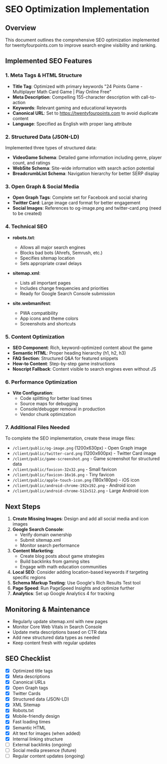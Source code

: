 # SEO Optimization Implementation

## Overview
This document outlines the comprehensive SEO optimization implemented for twentyfourpoints.com to improve search engine visibility and ranking.

## Implemented SEO Features

### 1. Meta Tags & HTML Structure
- **Title Tag**: Optimized with primary keywords "24 Points Game - Multiplayer Math Card Game | Play Online Free"
- **Meta Description**: Compelling 155-character description with call-to-action
- **Keywords**: Relevant gaming and educational keywords
- **Canonical URL**: Set to https://twentyfourpoints.com to avoid duplicate content
- **Language**: Specified as English with proper lang attribute

### 2. Structured Data (JSON-LD)
Implemented three types of structured data:
- **VideoGame Schema**: Detailed game information including genre, player count, and ratings
- **WebSite Schema**: Site-wide information with search action potential
- **BreadcrumbList Schema**: Navigation hierarchy for better SERP display

### 3. Open Graph & Social Media
- **Open Graph Tags**: Complete set for Facebook and social sharing
- **Twitter Card**: Large image card format for better engagement
- **Social Images**: References to og-image.png and twitter-card.png (need to be created)

### 4. Technical SEO
- **robots.txt**: 
  - Allows all major search engines
  - Blocks bad bots (Ahrefs, Semrush, etc.)
  - Specifies sitemap location
  - Sets appropriate crawl delays
  
- **sitemap.xml**: 
  - Lists all important pages
  - Includes change frequencies and priorities
  - Ready for Google Search Console submission

- **site.webmanifest**: 
  - PWA compatibility
  - App icons and theme colors
  - Screenshots and shortcuts

### 5. Content Optimization
- **SEO Component**: Rich, keyword-optimized content about the game
- **Semantic HTML**: Proper heading hierarchy (h1, h2, h3)
- **FAQ Section**: Structured Q&A for featured snippets
- **How-to Content**: Step-by-step game instructions
- **Noscript Fallback**: Content visible to search engines even without JS

### 6. Performance Optimization
- **Vite Configuration**:
  - Code splitting for better load times
  - Source maps for debugging
  - Console/debugger removal in production
  - Vendor chunk optimization

### 7. Additional Files Needed
To complete the SEO implementation, create these image files:
- `/client/public/og-image.png` (1200x630px) - Open Graph image
- `/client/public/twitter-card.png` (1200x600px) - Twitter Card image
- `/client/public/game-screenshot.png` - Game screenshot for structured data
- `/client/public/favicon-32x32.png` - Small favicon
- `/client/public/favicon-16x16.png` - Tiny favicon
- `/client/public/apple-touch-icon.png` (180x180px) - iOS icon
- `/client/public/android-chrome-192x192.png` - Android icon
- `/client/public/android-chrome-512x512.png` - Large Android icon

## Next Steps

1. **Create Missing Images**: Design and add all social media and icon images
2. **Google Search Console**: 
   - Verify domain ownership
   - Submit sitemap.xml
   - Monitor search performance
3. **Content Marketing**:
   - Create blog posts about game strategies
   - Build backlinks from gaming sites
   - Engage with math education communities
4. **Local SEO**: Consider adding location-based keywords if targeting specific regions
5. **Schema Markup Testing**: Use Google's Rich Results Test tool
6. **Page Speed**: Run PageSpeed Insights and optimize further
7. **Analytics**: Set up Google Analytics 4 for tracking

## Monitoring & Maintenance

- Regularly update sitemap.xml with new pages
- Monitor Core Web Vitals in Search Console
- Update meta descriptions based on CTR data
- Add new structured data types as needed
- Keep content fresh with regular updates

## SEO Checklist

- [x] Optimized title tags
- [x] Meta descriptions
- [x] Canonical URLs
- [x] Open Graph tags
- [x] Twitter Cards
- [x] Structured data (JSON-LD)
- [x] XML Sitemap
- [x] Robots.txt
- [x] Mobile-friendly design
- [x] Fast loading times
- [x] Semantic HTML
- [x] Alt text for images (when added)
- [x] Internal linking structure
- [ ] External backlinks (ongoing)
- [ ] Social media presence (future)
- [ ] Regular content updates (ongoing)